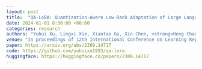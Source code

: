 ```yaml
---
layout: post
title:  "QA-LoRA: Quantization-Aware Low-Rank Adaptation of Large Language Models"
date: 2024-01-01 8:30:00 +08:00
categories: research
authors: "Yuhui Xu, Lingxi Xie, Xiaotao Gu, Xin Chen, <strong>Heng Chang</strong>, Hengheng Zhang, Zhensu Chen, Xiaopeng Zhang, Qi Tian"
venue: "In proceedings of 12th International Conference on Learning Representations (<strong>ICLR</strong>)"
paper: https://arxiv.org/abs/2309.14717
code: https://github.com/yuhuixu1993/qa-lora
huggingface: https://huggingface.co/papers/2309.14717
---
```

